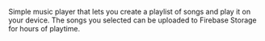 Simple music player that lets you create a playlist of songs and play it on your device.  The songs you selected can be uploaded to Firebase Storage for hours of playtime.
